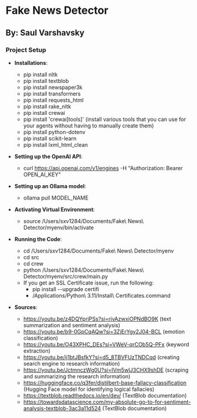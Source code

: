 
<!-- README.md is generated from README.Rmd. Please edit that file -->

# Fake News Detector

## By: Saul Varshavsky

<!-- badges: start -->
<!-- badges: end -->


### Project Setup

- **Installations**:
  - pip install nltk
  - pip install textblob
  - pip install newspaper3k
  - pip install transformers
  - pip install requests_html
  - pip install rake_nltk
  - pip install crewai
  - pip install 'crewai[tools]' (install various tools that you can use for your agents without having to manually create them)
  - pip install python-dotenv
  - pip install scikit-learn
  - pip install lxml_html_clean

- **Setting up the OpenAI API**:
  - curl https://api.openai.com/v1/engines -H "Authorization: Bearer OPEN_AI_KEY"

- **Setting up an Ollama model**:
  - ollama pull MODEL_NAME

- **Activating Virtual Environment**:
  - source /Users/sxv1284/Documents/Fake\ News\ Detector/myenv/bin/activate

- **Running the Code**:
  - cd /Users/sxv1284/Documents/Fake\ News\ Detector/myenv
  - cd src
  - cd crew
  - python /Users/sxv1284/Documents/Fake\ News\ Detector/myenv/src/crew/main.py
  - If you get an SSL Certificate issue, run the following:
    - pip install --upgrade certifi
    - /Applications/Python\ 3.11/Install\ Certificates.command

- **Sources**:
  - https://youtu.be/z4DQYprjPSs?si=rivAzwxiOPNdBO9K (text summarization and sentiment analysis)
  - https://youtu.be/b9-0GpCqAQw?si=3ZjErYgy2J04-BCL (emotion classification)
  - https://youtu.be/O43XPHC_DEs?si=VWeV-qrCOb5Q-PFx (keyword extraction)
  - https://youtu.be/ij1btJBsfkY?si=d5_8TBVFUzTNDCqd (creating search engine to research information)
  - https://youtu.be/JctmnczWg0U?si=IVm5wlJ3CHX9shDE (scraping and summarizing the research information)
  - https://huggingface.co/q3fer/distilbert-base-fallacy-classification (Hugging Face model for identifying logical fallacies)
  - https://textblob.readthedocs.io/en/dev/ (TextBlob documentation)
  - https://towardsdatascience.com/my-absolute-go-to-for-sentiment-analysis-textblob-3ac3a11d524 (TextBlob documentation)